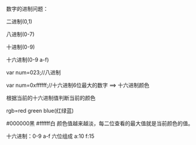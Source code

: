 数字的进制问题：

二进制(0,1) 

八进制(0-7)

十进制(0-9) 

十六进制(0-9 a-f)

var num=023;//八进制

var num=0xffffff;//十六进制6位最大的数字   ==>  十六进制颜色

根据当前的十六进制值判断当前的颜色

rgb=red green blue(红绿蓝)

#000000黑   #ffffff白     颜色值越来越淡，每二位查看的最大值就是当前颜色的值。

十六进制：0-9 a-f 六位组成    a:10   f:15